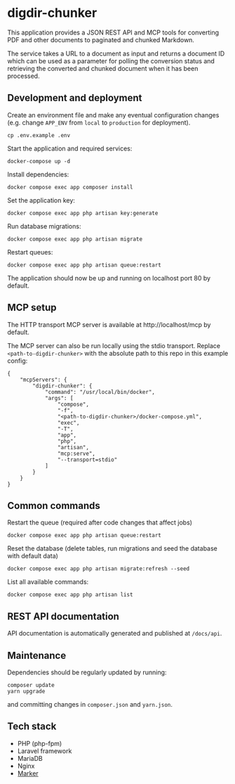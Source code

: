 # digdir-chunker

This application provides a JSON REST API and MCP tools for converting PDF and other documents to paginated and chunked Markdown.

The service takes a URL to a document as input and returns a document ID which can be used as a parameter for polling the conversion status and retrieving the converted and chunked document when it has been processed.

## Development and deployment

Create an environment file and make any eventual configuration changes (e.g. change `APP_ENV` from `local` to `production` for deployment).

```
cp .env.example .env
```

Start the application and required services:

```
docker-compose up -d
```

Install dependencies:
```
docker compose exec app composer install
```

Set the application key:

```
docker compose exec app php artisan key:generate
```

Run database migrations:

```
docker compose exec app php artisan migrate
```

Restart queues:
```
docker compose exec app php artisan queue:restart
```

The application should now be up and running on localhost port 80 by default.

## MCP setup

The HTTP transport MCP server is available at http://localhost/mcp by default.

The MCP server can also be run locally using the stdio transport. Replace `<path-to-digdir-chunker>` with the absolute path to this repo in this example config:

```
{
    "mcpServers": {
        "digdir-chunker": {
            "command": "/usr/local/bin/docker",
            "args": [
                "compose",
                "-f",
                "<path-to-digdir-chunker>/docker-compose.yml",
                "exec",
                "-T",
                "app",
                "php",
                "artisan",
                "mcp:serve",
                "--transport=stdio"
            ]
        }
    }
}
```


## Common commands

Restart the queue (required after code changes that affect jobs)

```
docker compose exec app php artisan queue:restart
```

Reset the database (delete tables, run migrations and seed the database with default data)

```
docker compose exec app php artisan migrate:refresh --seed
```

List all available commands:

```
docker compose exec app php artisan list
```

## REST API documentation

API documentation is automatically generated and published at `/docs/api`.

## Maintenance

Dependencies should be regularly updated by running:
```
composer update
yarn upgrade
```

and committing changes in `composer.json` and `yarn.json`.

## Tech stack

- PHP (php-fpm)
- Laravel framework
- MariaDB
- Nginx
- [Marker](https://github.com/VikParuchuri/marker)
